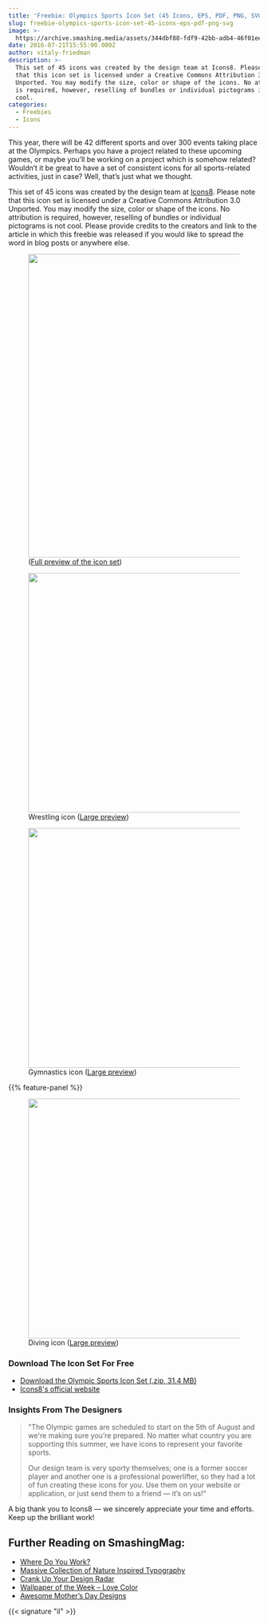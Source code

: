 ```yaml
---
title: 'Freebie: Olympics Sports Icon Set (45 Icons, EPS, PDF, PNG, SVG)'
slug: freebie-olympics-sports-icon-set-45-icons-eps-pdf-png-svg
image: >-
  https://archive.smashing.media/assets/344dbf88-fdf9-42bb-adb4-46f01eedd629/b1a9ad1c-0122-4675-9576-8a6a225fcdc2/olympic-sports-wrestling-opt.png
date: 2016-07-21T15:55:00.000Z
author: vitaly-friedman
description: >-
  This set of 45 icons was created by the design team at Icons8. Please note
  that this icon set is licensed under a Creative Commons Attribution 3.0
  Unported. You may modify the size, color or shape of the icons. No attribution
  is required, however, reselling of bundles or individual pictograms is not
  cool.
categories:
  - Freebies
  - Icons
---
```

This year, there will be 42 different sports and over 300 events taking place at the Olympics. Perhaps you have a project related to these upcoming games, or maybe you’ll be working on a project which is somehow related? Wouldn’t it be great to have a set of consistent icons for all sports-related activities, just in case? Well, that’s just what we thought.

This set of 45 icons was created by the design team at <a href="https://icons8.com/">Icons8</a>. Please note that this icon set is licensed under a Creative Commons Attribution 3.0 Unported. You may modify the size, color or shape of the icons. No attribution is required, however, reselling of bundles or individual pictograms is not cool. Please provide credits to the creators and link to the article in which this freebie was released if you would like to spread the word in blog posts or anywhere else.

<figure><a href="https://archive.smashing.media/assets/344dbf88-fdf9-42bb-adb4-46f01eedd629/5fc83b1c-9eb5-4bb2-9643-5d4a67af0830/olympic-sports-full-preview-1000px-opt-1.png"><img loading="lazy" decoding="async" src="https://archive.smashing.media/assets/344dbf88-fdf9-42bb-adb4-46f01eedd629/dba8cf31-2e25-43f2-98aa-571ca43bf0c1/olympic-sports-preview-500px-opt-1.png" alt="" width="498" height="608" /></a><figcaption>(<a href="https://archive.smashing.media/assets/344dbf88-fdf9-42bb-adb4-46f01eedd629/5fc83b1c-9eb5-4bb2-9643-5d4a67af0830/olympic-sports-full-preview-1000px-opt-1.png">Full preview of the icon set</a>)</figcaption></figure>

<figure><a href="https://archive.smashing.media/assets/344dbf88-fdf9-42bb-adb4-46f01eedd629/b1a9ad1c-0122-4675-9576-8a6a225fcdc2/olympic-sports-wrestling-opt.png"><img loading="lazy" decoding="async" src="https://archive.smashing.media/assets/344dbf88-fdf9-42bb-adb4-46f01eedd629/b1a9ad1c-0122-4675-9576-8a6a225fcdc2/olympic-sports-wrestling-opt.png" alt="" width="480" height="480" /></a><figcaption>Wrestling icon (<a href="https://archive.smashing.media/assets/344dbf88-fdf9-42bb-adb4-46f01eedd629/b1a9ad1c-0122-4675-9576-8a6a225fcdc2/olympic-sports-wrestling-opt.png">Large preview</a>)</figcaption></figure>

<figure><a href="https://archive.smashing.media/assets/344dbf88-fdf9-42bb-adb4-46f01eedd629/89843b21-8317-42dd-b90f-4ebbd5f17a95/olympic-sports-artistic-gymnastics-opt.png"><img loading="lazy" decoding="async" src="https://archive.smashing.media/assets/344dbf88-fdf9-42bb-adb4-46f01eedd629/89843b21-8317-42dd-b90f-4ebbd5f17a95/olympic-sports-artistic-gymnastics-opt.png" alt="" width="480" height="480" /></a><figcaption>Gymnastics icon (<a href="https://archive.smashing.media/assets/344dbf88-fdf9-42bb-adb4-46f01eedd629/89843b21-8317-42dd-b90f-4ebbd5f17a95/olympic-sports-artistic-gymnastics-opt.png">Large preview</a>)</figcaption></figure>

{{% feature-panel %}}

<figure><a href="https://archive.smashing.media/assets/344dbf88-fdf9-42bb-adb4-46f01eedd629/8bcf3faf-fb38-4fb4-bd16-d16ac9f5f2e4/olympic-sports-diving-opt.png"><img loading="lazy" decoding="async" src="https://archive.smashing.media/assets/344dbf88-fdf9-42bb-adb4-46f01eedd629/8bcf3faf-fb38-4fb4-bd16-d16ac9f5f2e4/olympic-sports-diving-opt.png" alt="" width="480" height="480" /></a><figcaption>Diving icon (<a href="https://archive.smashing.media/assets/344dbf88-fdf9-42bb-adb4-46f01eedd629/8bcf3faf-fb38-4fb4-bd16-d16ac9f5f2e4/olympic-sports-diving-opt.png">Large preview</a>)</figcaption></figure>

### Download The Icon Set For Free

*   [Download the Olympic Sports Icon Set (.zip, 31.4 MB)](https://smashingmagazine.com/provide/Freebies/freebie-olympic-sports-icons.zip)
*   [Icons8's official website](https://icons8.com/)

### Insights From The Designers

<blockquote>"The Olympic games are scheduled to start on the 5th of August and we're making sure you’re prepared. No matter what country you are supporting this summer, we have icons to represent your favorite sports.

Our design team is very sporty themselves; one is a former soccer player and another one is a professional powerlifter, so they had a lot of fun creating these icons for you. Use them on your website or application, or just send them to a friend — it’s on us!"</blockquote>

A big thank you to Icons8 — we sincerely appreciate your time and efforts. Keep up the brilliant work!

## <span class="rh">Further Reading</span> on SmashingMag:

*   <span>[Where Do You Work?](https://www.smashingmagazine.com/2009/12/workplaces-where-do-you-work/)</span>
*   <span>[Massive Collection of Nature Inspired Typography](https://www.smashingmagazine.com/2009/11/massive-collection-of-nature-inspired-typography/)</span>
*   <span>[Crank Up Your Design Radar](https://www.smashingmagazine.com/2009/07/crank-up-your-design-radar/)</span>
*   <span>[Wallpaper of the Week – Love Color](https://www.smashingmagazine.com/2009/12/wallpaper-week-love-color/)</span>
*   <span>[Awesome Mother’s Day Designs](https://www.smashingmagazine.com/2010/05/awesome-mothers-day-designs/)</span>

{{< signature "il" >}}

